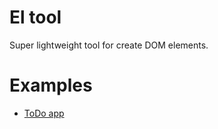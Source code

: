 # El tool

Super lightweight tool for create DOM elements.

# Examples

* [ToDo app](https://github.com/jmas/el-todo)
